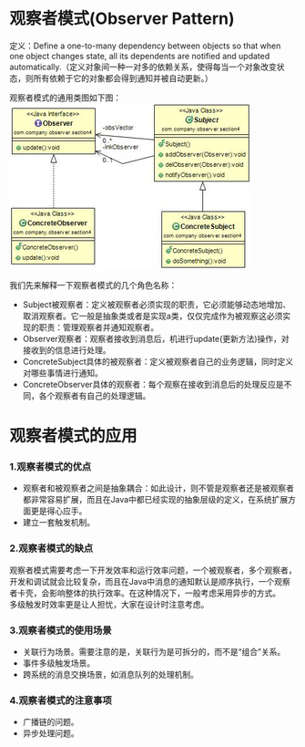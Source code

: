 # 观察者模式(Observer Pattern) 

 定义：Define a one-to-many dependency between objects so that when one object changes state, all its dependents are notified and updated automatically.（定义对象间一种一对多的依赖关系，使得每当一个对象改变状态，则所有依赖于它的对象都会得到通知并被自动更新。）  

观察者模式的通用类图如下图：  
![Alt text](observer.jpg "观察者模式类图")

 我们先来解释一下观察者模式的几个角色名称：

- Subject被观察者：定义被观察者必须实现的职责，它必须能够动态地增加、取消观察者。它一般是抽象类或者是实现a类，仅仅完成作为被观察这必须实现的职责：管理观察者并通知观察者。
- Observer观察者：观察者接收到消息后，机进行update(更新方法)操作，对接收到的信息进行处理。
- ConcreteSubject具体的被观察者：定义被观察者自己的业务逻辑，同时定义对哪些事情进行通知。
- ConcreteObserver具体的观察者：每个观察在接收到消息后的处理反应是不同，各个观察者有自己的处理逻辑。

# 观察者模式的应用

### 1.观察者模式的优点

- 观察者和被观察者之间是抽象耦合：如此设计，则不管是观察者还是被观察者都非常容易扩展，而且在Java中都已经实现的抽象层级的定义，在系统扩展方面更是得心应手。
- 建立一套触发机制。

### 2.观察者模式的缺点 

观察者模式需要考虑一下开发效率和运行效率问题，一个被观察者，多个观察者，开发和调试就会比较复杂，而且在Java中消息的通知默认是顺序执行，一个观察者卡壳，会影响整体的执行效率。在这种情况下，一般考虑采用异步的方式。  
多级触发时效率更是让人担忧，大家在设计时注意考虑。  

### 3.观察者模式的使用场景

- 关联行为场景。需要注意的是，关联行为是可拆分的，而不是“组合”关系。
- 事件多级触发场景。
- 跨系统的消息交换场景，如消息队列的处理机制。

### 4.观察者模式的注意事项

- 广播链的问题。
- 异步处理问题。 